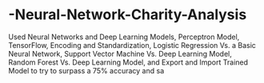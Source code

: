 # -Neural-Network-Charity-Analysis
Used Neural Networks and Deep Learning Models, Perceptron Model, TensorFlow, Encoding and Standardization, Logistic Regression Vs. a Basic Neural Network, Support Vector Machine Vs. Deep Learning Model, Random Forest Vs. Deep Learning Model, and Export and Import Trained Model to try to surpass a 75% accuracy and sa
